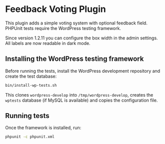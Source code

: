# Feedback Voting Plugin

This plugin adds a simple voting system with optional feedback field. PHPUnit tests require the WordPress testing framework.

Since version 1.2.11 you can configure the box width in the admin settings. All labels are now readable in dark mode.

## Installing the WordPress testing framework

Before running the tests, install the WordPress development repository and create the test database:

```bash
bin/install-wp-tests.sh
```

This clones `wordpress-develop` into `/tmp/wordpress-develop`, creates the `wptests` database (if MySQL is available) and copies the configuration file.

## Running tests

Once the framework is installed, run:

```bash
phpunit -c phpunit.xml
```

